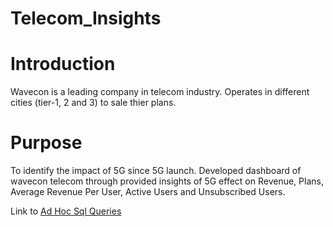 # Telecom_Insights

# Introduction
  Wavecon is a leading company in telecom industry. Operates in different cities (tier-1, 2 and 3) to sale thier plans.

# Purpose
  To identify the impact of 5G since 5G launch. Developed dashboard of wavecon telecom through provided insights of 5G effect on Revenue, Plans, Average Revenue Per User, Active Users and Unsubscribed Users.

Link to [Ad Hoc Sql Queries](https://github.com/Jayeshm93/Customer-Goods-Insights-/blob/d606e401e957d8bdd50d4d535a55bc8c75c5c521/Ad%20hoc%20SQL%20queries)
